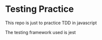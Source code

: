 # Testing Practice

This repo is just to practice TDD in javascript

The testing framework used is jest